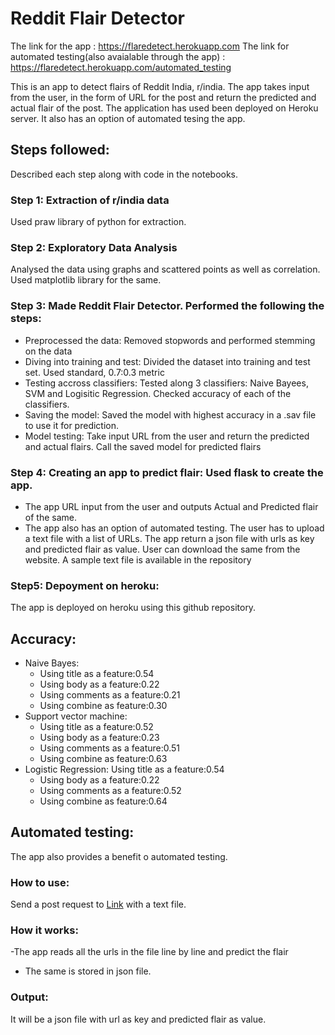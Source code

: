 # Reddit Flair Detector

The link for the app : https://flaredetect.herokuapp.com
The link for automated testing(also avaialable through the app) : https://flaredetect.herokuapp.com/automated_testing

This is an app to detect flairs of Reddit India, r/india. 
The app takes input from the user, in the form of URL for the post and return the predicted and actual flair of the post. The application has used been deployed on Heroku server. It also has an option of automated tesing the app. 

## Steps followed:

Described each step along with code in the notebooks. 

### Step 1: Extraction of r/india data 
Used praw library of python for extraction.

### Step 2: Exploratory Data Analysis
Analysed the data using graphs and scattered points as well as correlation. Used matplotlib library for the same.

### Step 3: Made Reddit Flair Detector. Performed the following the steps:
- Preprocessed the data: Removed stopwords and performed stemming on the data
- Diving into training and test: Divided the dataset into training and   test set. Used standard, 0.7:0.3 metric
- Testing accross classifiers: Tested along 3 classifiers: Naive Bayees, SVM   and Logisitic Regression. Checked accuracy of each of the classifiers.
- Saving the model: Saved the model with highest accuracy in a .sav file to   use it for prediction. 
- Model testing: Take input URL from the user and return the predicted and    actual flairs. Call the saved model for predicted flairs

### Step 4: Creating an app to predict flair: Used flask to create the app. 
- The app URL input from the user and outputs Actual and Predicted flair of   the same.
- The app also has an option of automated testing. The user has to upload a text file with a list of URLs. The app return a json file with urls as key and predicted flair as value. User can download the same from the website. A sample text file is available in the repository

### Step5: Depoyment on heroku: 
The app is deployed on heroku using this github repository. 


## Accuracy:
- Naive Bayes: 
	- Using title as a feature:0.54
	- Using body as a feature:0.22
	- Using comments as a feature:0.21
	- Using combine as feature:0.30
- Support vector machine:
	- Using title as a feature:0.52
	- Using body as a feature:0.23
	- Using comments as a feature:0.51
	- Using combine as feature:0.63
- Logistic Regression:
	Using title as a feature:0.54
	- Using body as a feature:0.22
	- Using comments as a feature:0.52
	- Using combine as feature:0.64	
	
## Automated testing:

The app also provides a benefit o automated testing.

### How to use:

Send a post request to [Link](https://flaredetect.herokuapp.com/automated_testing) with a text file.

### How it works:
-The app reads all the urls in the file line by line and predict the flair
- The same is stored in json file.

### Output:

It will be a json file with url as key and predicted flair as value.

    
